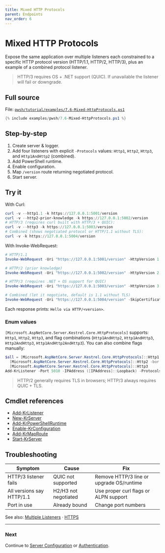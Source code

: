 ```yaml
---
title: Mixed HTTP Protocols
parent: Endpoints
nav_order: 6
---
```


# Mixed HTTP Protocols

Expose the same application over multiple listeners each constrained to a specific HTTP protocol version
(HTTP/1.1, HTTP/2, HTTP/3), plus an example of a combined protocol listener.

> HTTP/3 requires OS + .NET support (QUIC). If unavailable the listener will fail or downgrade.

## Full source

File: [`pwsh/tutorial/examples/7.6-Mixed-HttpProtocols.ps1`][7.6-Mixed-HttpProtocols.ps1]

```powershell
{% include examples/pwsh/7.6-Mixed-HttpProtocols.ps1 %}
```

## Step-by-step

1. Create server & logger.
2. Add four listeners with explicit `-Protocols` values: `Http1`, `Http2`, `Http3`, and `Http1AndHttp2` (combined).
3. Add PowerShell runtime.
4. Enable configuration.
5. Map `/version` route returning negotiated protocol.
6. Start server.

## Try it

With Curl:

```powershell
curl -v --http1.1 -k https://127.0.0.1:5001/version
curl -v --http2-prior-knowledge -k https://127.0.0.1:5002/version
# HTTP/3 (requires curl built with HTTP/3 + QUIC):
curl -v --http3 -k https://127.0.0.1:5003/version
# Combined (shows negotiated protocol or HTTP/1.1 without TLS):
curl -v -k https://127.0.0.1:5004/version
```

With Invoke-WebRequest:

```powershell
# HTTP/1.1
Invoke-WebRequest -Uri "https://127.0.0.1:5001/version" -HttpVersion 1.1 -SkipCertificateCheck -Verbose

# HTTP/2 (prior knowledge)
Invoke-WebRequest -Uri "https://127.0.0.1:5002/version" -HttpVersion 2.0 -SkipCertificateCheck -Verbose

# HTTP/3 (requires .NET + OS support for QUIC)
Invoke-WebRequest -Uri "https://127.0.0.1:5003/version" -HttpVersion 3.0 -SkipCertificateCheck -Verbose

# Combined (let it negotiate, default is 1.1 without TLS)
Invoke-WebRequest -Uri "https://127.0.0.1:5004/version" -SkipCertificateCheck -Verbose
```

Each response prints: `Hello via HTTP/<version>`.

### Enum values

`[Microsoft.AspNetCore.Server.Kestrel.Core.HttpProtocols]` supports: `Http1`, `Http2`, `Http3`, and flag combinations
(`Http1AndHttp2`, `Http1AndHttp3`, `Http2AndHttp3`, `Http1AndHttp2AndHttp3`). You can also combine flags manually:

```powershell
$all = [Microsoft.AspNetCore.Server.Kestrel.Core.HttpProtocols]::Http1 -bor \
  [Microsoft.AspNetCore.Server.Kestrel.Core.HttpProtocols]::Http2 -bor \
  [Microsoft.AspNetCore.Server.Kestrel.Core.HttpProtocols]::Http3
Add-KrListener -Port 5010 -IPAddress ([IPAddress]::Loopback) -Protocols $all
```

> HTTP/2 generally requires TLS in browsers; HTTP/3 always requires QUIC + TLS.

## Cmdlet references

- [Add-KrListener][Add-KrListener]
- [New-KrServer][New-KrServer]
- [Add-KrPowerShellRuntime][Add-KrPowerShellRuntime]
- [Enable-KrConfiguration][Enable-KrConfiguration]
- [Add-KrMapRoute][Add-KrMapRoute]
- [Start-KrServer][Start-KrServer]

## Troubleshooting

| Symptom                   | Cause                | Fix                                      |
| ------------------------- | -------------------- | ---------------------------------------- |
| HTTP/3 listener fails     | QUIC not supported   | Remove HTTP/3 line or upgrade OS/runtime |
| All versions say HTTP/1.1 | H2/H3 not negotiated | Use proper curl flags or ALPN support    |
| Port in use               | Already bound        | Change port numbers                      |

See also: [Multiple Listeners](./2.Multiple-Listeners) · [HTTPS](./3.Https)

---

### Next

Continue to [Server Configuration](../13.server-configuration/index) or [Authentication](../8.authentication/index).

[7.6-Mixed-HttpProtocols.ps1]: /pwsh/tutorial/examples/pwsh/7.6-Mixed-HttpProtocols.ps1
[Add-KrListener]: /pwsh/cmdlets/Add-KrListener
[New-KrServer]: /pwsh/cmdlets/New-KrServer
[Add-KrPowerShellRuntime]: /pwsh/cmdlets/Add-KrPowerShellRuntime
[Enable-KrConfiguration]: /pwsh/cmdlets/Enable-KrConfiguration
[Add-KrMapRoute]: /pwsh/cmdlets/Add-KrMapRoute
[Start-KrServer]: /pwsh/cmdlets/Start-KrServer
